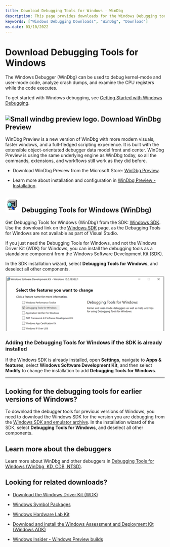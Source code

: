 ```yaml
---
title: Download Debugging Tools for Windows - WinDbg
description: This page provides downloads for the Windows Debugging tools, such as WinDbg.
keywords: ["Windows Debugging Downloads", "WinDbg", "Download"]
ms.date: 03/10/2022
---
```


# Download Debugging Tools for Windows

The Windows Debugger (WinDbg) can be used to debug kernel-mode and user-mode code, analyze crash dumps, and examine the CPU registers while the code executes.

To get started with Windows debugging, see [Getting Started with Windows Debugging](getting-started-with-windows-debugging.md).

## ![Small windbg preview logo.](images/windbgx-preview-logo.png) Download WinDbg Preview

WinDbg Preview is a new version of WinDbg with more modern visuals, faster windows, and a full-fledged scripting experience. It is built with the extensible object-orientated debugger data model front and center. WinDbg Preview is using the same underlying engine as WinDbg today, so all the commands, extensions, and workflows still work as they did before.

 - Download WinDbg Preview from the Microsoft Store: [WinDbg Preview](https://www.microsoft.com/store/p/windbg/9pgjgd53tn86).

 - Learn more about installation and configuration in [WinDbg Preview - Installation](./windbg-install-preview.md).

## ![Small classic windbg preview logo.](images/windbg-classic-logo.png) Debugging Tools for Windows (WinDbg)

Get Debugging Tools for Windows (WinDbg) from the SDK: [Windows SDK](https://developer.microsoft.com/windows/downloads/windows-10-sdk). Use the download link on the [Windows SDK](https://developer.microsoft.com/windows/downloads/windows-10-sdk) page, as the Debugging Tools for Windows are not available as part of Visual Studio.

If you just need the Debugging Tools for Windows, and not the Windows Driver Kit (WDK) for Windows, you can install the debugging tools as a standalone component from the Windows Software Development Kit (SDK).

In the SDK installation wizard, select **Debugging Tools for Windows**, and deselect all other components.

![sdk download options showing just the debugger box checked.](images/debugger-download-sdk.png)

### Adding the Debugging Tools for Windows if the SDK is already installed

If the Windows SDK is already installed, open **Settings**, navigate to **Apps & features**, select **Windows Software Development Kit**, and then select **Modify** to change the installation to add **Debugging Tools for Windows**.

-------------------

## Looking for the debugging tools for earlier versions of Windows?

To download the debugger tools for previous versions of Windows, you need to download the Windows SDK for the version you are debugging from the
[Windows SDK and emulator archive](https://developer.microsoft.com/windows/downloads/sdk-archive). In the installation wizard of the SDK, select **Debugging Tools for Windows**, and deselect all other components.

## Learn more about the debuggers

Learn more about WinDbg and other debuggers in [Debugging Tools for Windows (WinDbg, KD, CDB, NTSD)](./index.md).

## Looking for related downloads?

- [Download the Windows Driver Kit (WDK)](../download-the-wdk.md)

- [Windows Symbol Packages](debugger-download-symbols.md)  

- [Windows Hardware Lab Kit](/windows-hardware/test/hlk/windows-hardware-lab-kit)

- [Download and install the Windows Assessment and Deployment Kit (Windows ADK)](/windows-hardware/get-started/adk-install)

- [Windows Insider - Windows Preview builds](https://insider.windows.com/)
